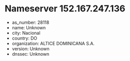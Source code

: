 # Nameserver 152.167.247.136

* as_number: 28118
* name: Unknown
* city: Nacional
* country: DO
* organization: ALTICE DOMINICANA S.A.
* version: Unknown
* dnssec: Unknown
